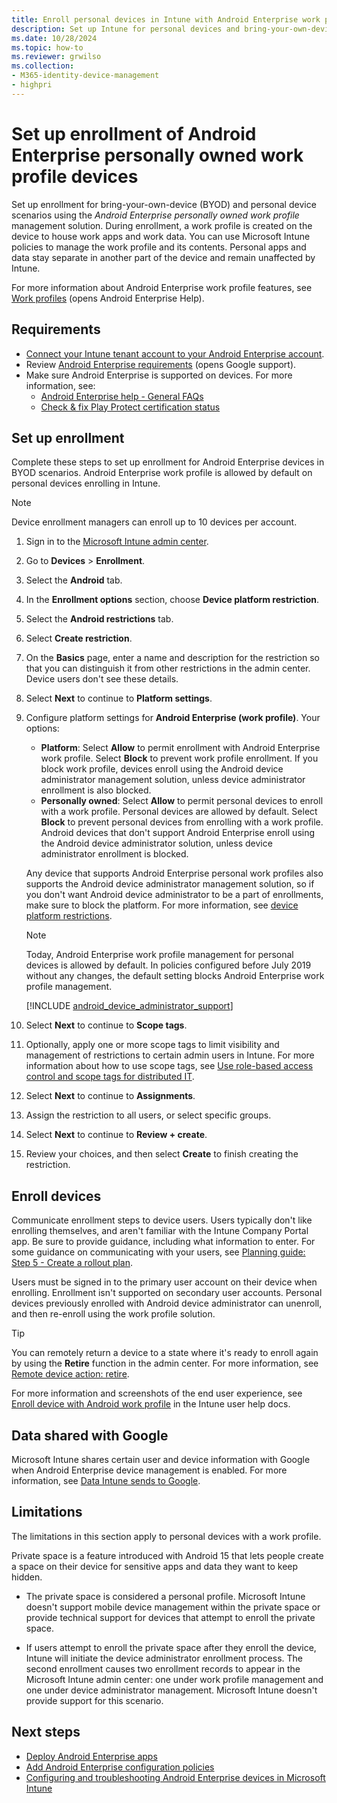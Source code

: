 ```yaml
---
title: Enroll personal devices in Intune with Android Enterprise work profile management
description: Set up Intune for personal devices and bring-your-own-device scenarios using Android Enterprise work profile management.
ms.date: 10/28/2024
ms.topic: how-to
ms.reviewer: grwilso
ms.collection:
- M365-identity-device-management
- highpri
---
```


# Set up enrollment of Android Enterprise personally owned work profile devices

Set up enrollment for bring-your-own-device (BYOD) and personal device scenarios using the *Android Enterprise personally owned work profile* management solution. During enrollment, a work profile is created on the device to house work apps and work data. You can use Microsoft Intune policies to manage the work profile and its contents. Personal apps and data stay separate in another part of the device and remain unaffected by Intune.

For more information about Android Enterprise work profile features, see [Work profiles](https://support.google.com/work/android/answer/9563584) (opens Android Enterprise Help).

## Requirements
* [Connect your Intune tenant account to your Android Enterprise account](connect-intune-android-enterprise.md).
* Review [Android Enterprise requirements](https://support.google.com/work/android/answer/6174145?hl=en&ref_topic=6151012) (opens Google support).
* Make sure Android Enterprise is supported on devices. For more information, see:
    * [Android Enterprise help - General FAQs](https://support.google.com/work/android/answer/14772109?hl=en#zippy=%2cif-my-device-is-not-android-enterprise-recommended-aer-can-i-still-use-android-enterprise)
    * [Check & fix Play Protect certification status](https://support.google.com/googleplay/answer/7165974?hl=en#zippy=%2Cdevice-isnt-certified)

## Set up enrollment

Complete these steps to set up enrollment for Android Enterprise devices in BYOD scenarios. Android Enterprise work profile is allowed by default on personal devices enrolling in Intune.

> [!NOTE]
> Device enrollment managers can enroll up to 10 devices per account.

1. Sign in to the [Microsoft Intune admin center](https://go.microsoft.com/fwlink/?linkid=2109431).
2. Go to **Devices** > **Enrollment**.
3. Select the **Android** tab.
4. In the **Enrollment options** section, choose **Device platform restriction**.
5. Select the **Android restrictions** tab.
6. Select **Create restriction**.
7. On the **Basics** page, enter a name and description for the restriction so that you can distinguish it from other restrictions in the admin center. Device users don't see these details.
8. Select **Next** to continue to **Platform settings**.
9. Configure platform settings for **Android Enterprise (work profile)**. Your options:
    - **Platform**: Select **Allow** to permit enrollment with Android Enterprise work profile. Select **Block** to prevent work profile enrollment. If you block work profile, devices enroll using the Android device administrator management solution, unless device administrator enrollment is also blocked.
    - **Personally owned**: Select **Allow** to permit personal devices to enroll with a work profile. Personal devices are allowed by default. Select **Block** to prevent personal devices from enrolling with a work profile. Android devices that don't support Android Enterprise enroll using the Android device administrator solution, unless device administrator enrollment is blocked.

   Any device that supports Android Enterprise personal work profiles also supports the Android device administrator management solution, so if you don't want Android device administrator to be a part of enrollments, make sure to block the platform. For more information, see [device platform restrictions](create-device-platform-restrictions.md#best-practice---android-platform-restrictions).

     > [!NOTE]
     > Today, Android Enterprise work profile management for personal devices is allowed by default. In policies configured before July 2019 without any changes, the default setting blocks Android Enterprise work profile management.

     [!INCLUDE [android_device_administrator_support](../includes/android-device-administrator-support.md)]

10. Select **Next** to continue to **Scope tags**.
11. Optionally, apply one or more scope tags to limit visibility and management of restrictions to certain admin users in Intune. For more information about how to use scope tags, see [Use role-based access control and scope tags for distributed IT](../fundamentals/scope-tags.md).
12. Select **Next** to continue to **Assignments**.
13. Assign the restriction to all users, or select specific groups.
14. Select **Next** to continue to **Review + create**.
15. Review your choices, and then select **Create** to finish creating the restriction.

## Enroll devices
Communicate enrollment steps to device users. Users typically don't like enrolling themselves, and aren't familiar with the Intune Company Portal app. Be sure to provide guidance, including what information to enter. For some guidance on communicating with your users, see [Planning guide: Step 5 - Create a rollout plan](../fundamentals/intune-planning-guide.md#step-5---create-a-rollout-plan).

Users must be signed in to the primary user account on their device when enrolling. Enrollment isn't supported on secondary user accounts. Personal devices previously enrolled with Android device administrator can unenroll, and then re-enroll using the work profile solution.

> [!TIP]
> You can remotely return a device to a state where it's ready to enroll again by using the **Retire** function in the admin center. For more information, see [Remote device action: retire](../remote-actions/device-retire.md?pivots=android).

For more information and screenshots of the end user experience, see [Enroll device with Android work profile](../user-help/enroll-device-android-work-profile.md) in the Intune user help docs.

## Data shared with Google

Microsoft Intune shares certain user and device information with Google when Android Enterprise device management is enabled. For more information, see [Data Intune sends to Google](../protect/data-intune-sends-to-google.md).

## Limitations

The limitations in this section apply to personal devices with a work profile.

Private space is a feature introduced with Android 15 that lets people create a space on their device for sensitive apps and data they want to keep hidden.

 * The private space is considered a personal profile. Microsoft Intune doesn't support mobile device management within the private space or provide technical support for devices that attempt to enroll the private space.

 * If users attempt to enroll the private space after they enroll the device, Intune will initiate the device administrator enrollment process. The second enrollment causes two enrollment records to appear in the Microsoft Intune admin center: one under work profile management and one under device administrator management.  Microsoft Intune doesn't provide support for this scenario.

## Next steps
- [Deploy Android Enterprise apps](../apps/apps-add-android-for-work.md)
- [Add Android Enterprise configuration policies](../configuration/device-profiles.md)
- [Configuring and troubleshooting Android Enterprise devices in Microsoft Intune](https://support.microsoft.com/help/4476974)
